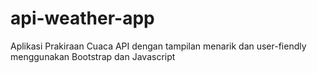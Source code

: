 # api-weather-app
Aplikasi Prakiraan Cuaca API dengan tampilan menarik dan user-fiendly menggunakan Bootstrap dan Javascript
